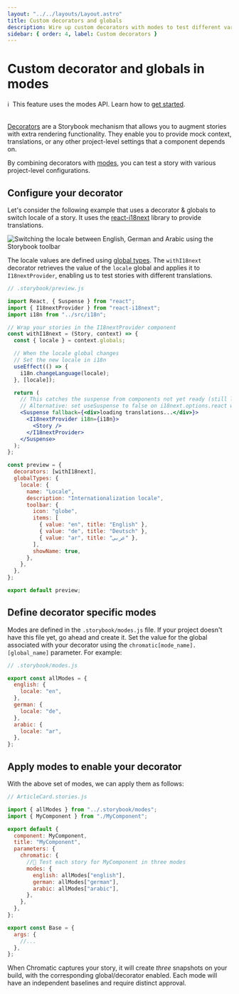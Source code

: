 ```yaml
---
layout: "../../layouts/Layout.astro"
title: Custom decorators and globals
description: Wire up custom decorators with modes to test different variants of a component
sidebar: { order: 4, label: Custom decorators }
---
```


# Custom decorator and globals in modes

<div class="aside" style="margin-bottom: 2rem;">
ℹ️&nbsp;&nbsp;This feature uses the modes API. Learn how to <a href="/docs/modes">get started</a>.
</div>

[Decorators](https://storybook.js.org/docs/react/writing-stories/decorators#page-top) are a Storybook mechanism that allows you to augment stories with extra rendering functionality. They enable you to provide mock context, translations, or any other project-level settings that a component depends on.

By combining decorators with [modes](/docs/modes), you can test a story with various project-level configurations.

## Configure your decorator

Let's consider the following example that uses a decorator & globals to switch locale of a story. It uses the [react-i18next](https://react.i18next.com/) library to provide translations.

<img src="assets/finished-switcher.gif" alt="Switching the locale between English, German and Arabic using the Storybook toolbar" />

The locale values are defined using [global types](https://storybook.js.org/docs/react/essentials/toolbars-and-globals#global-types-and-the-toolbar-annotation). The `withI18next` decorator retrieves the value of the `locale` global and applies it to `I18nextProvider`, enabling us to test stories with different translations.

```jsx
// .storybook/preview.js

import React, { Suspense } from "react";
import { I18nextProvider } from "react-i18next";
import i18n from "../src/i18n";

// Wrap your stories in the I18nextProvider component
const withI18next = (Story, context) => {
  const { locale } = context.globals;

  // When the locale global changes
  // Set the new locale in i18n
  useEffect(() => {
    i18n.changeLanguage(locale);
  }, [locale]);

  return (
    // This catches the suspense from components not yet ready (still loading translations)
    // Alternative: set useSuspense to false on i18next.options.react when initializing i18next
    <Suspense fallback={<div>loading translations...</div>}>
      <I18nextProvider i18n={i18n}>
        <Story />
      </I18nextProvider>
    </Suspense>
  );
};

const preview = {
  decorators: [withI18next],
  globalTypes: {
    locale: {
      name: "Locale",
      description: "Internationalization locale",
      toolbar: {
        icon: "globe",
        items: [
          { value: "en", title: "English" },
          { value: "de", title: "Deutsch" },
          { value: "ar", title: "عربي" },
        ],
        showName: true,
      },
    },
  },
};

export default preview;
```

## Define decorator specific modes

Modes are defined in the `.storybook/modes.js` file. If your project doesn't have this file yet, go ahead and create it. Set the value for the global associated with your decorator using the `chromatic[mode_name].[global_name]` parameter. For example:

```jsx
// .storybook/modes.js

export const allModes = {
  english: {
    locale: "en",
  },
  german: {
    locale: "de",
  },
  arabic: {
    locale: "ar",
  },
};
```

## Apply modes to enable your decorator

With the above set of modes, we can apply them as follows:

```jsx
// ArticleCard.stories.js

import { allModes } from "../.storybook/modes";
import { MyComponent } from "./MyComponent";

export default {
  component: MyComponent,
  title: "MyComponent",
  parameters: {
    chromatic: {
      //🔶 Test each story for MyComponent in three modes
      modes: {
        english: allModes["english"],
        german: allModes["german"],
        arabic: allModes["arabic"],
      },
    },
  },
};

export const Base = {
  args: {
    //...
  },
};
```

When Chromatic captures your story, it will create *three* snapshots on your build, with the corresponding global/decorator enabled. Each mode will have an independent baselines and require distinct approval.
